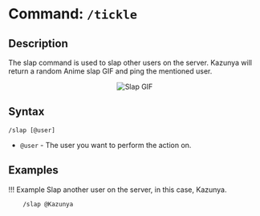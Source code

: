 # **Command:** `/tickle`

## **Description**

The slap command is used to slap other users on the server. Kazunya will return a random Anime slap GIF and ping the mentioned user.

<p align="center"><img alt="Slap GIF" src="https://c.tenor.com/L5-ABrIwrksAAAAC/tickle-anime.gif"></p>

## **Syntax**

    /slap [@user]

- `@user` - The user you want to perform the action on.

## **Examples**

!!! Example
    Slap another user on the server, in this case, Kazunya.

        /slap @Kazunya